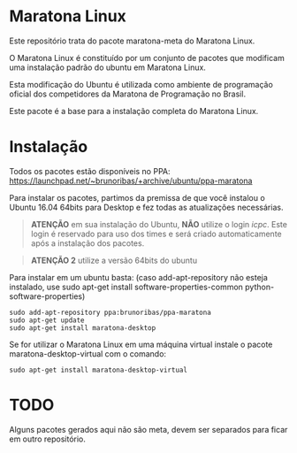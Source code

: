 # Maratona Linux

Este repositório trata do pacote maratona-meta do Maratona Linux.

O Maratona Linux é constituído por um conjunto de pacotes que modificam uma
instalação padrão do ubuntu em Maratona Linux.

Esta modificação do Ubuntu é utilizada como ambiente de programação oficial
dos competidores da Maratona de Programação no Brasil.

Este pacote é a base para a instalação completa do Maratona Linux.

# Instalação

Todos os pacotes estão disponíveis no PPA:
https://launchpad.net/~brunoribas/+archive/ubuntu/ppa-maratona

Para instalar os pacotes, partimos da premissa de que você instalou o Ubuntu
16.04 64bits para Desktop e fez todas as atualizações necessárias.

> **ATENÇÃO** em sua instalação do Ubuntu, **NÃO** utilize o login
> _icpc_. Este login é reservado para uso dos times e será criado
> automaticamente após a instalação dos pacotes.

> **ATENÇÃO 2** utilize a versão 64bits do ubuntu

Para instalar em um ubuntu basta:
(caso add-apt-repository não esteja instalado, use
sudo apt-get install software-properties-common python-software-properties)

```
sudo add-apt-repository ppa:brunoribas/ppa-maratona
sudo apt-get update
sudo apt-get install maratona-desktop
```

Se for utilizar o Maratona Linux em uma máquina virtual instale o pacote
maratona-desktop-virtual com o comando:

```
sudo apt-get install maratona-desktop-virtual
```

# TODO

Alguns pacotes gerados aqui não são meta, devem ser separados para ficar em
outro repositório.
